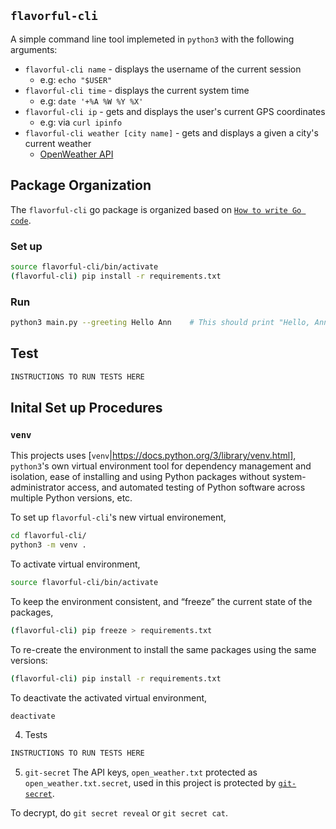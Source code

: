 ## `flavorful-cli`
A simple command line tool implemeted in `python3` with the following arguments:
- `flavorful-cli name` - displays the username of the current session
   - e.g: `echo "$USER"`
- `flavorful-cli time` - displays the current system time
   - e.g: `date '+%A %W %Y %X'`
- `flavorful-cli ip` - gets and displays the user's current GPS coordinates
   - e.g: via `curl ipinfo`
- `flavorful-cli weather [city name]` - gets and displays a given a city's current weather
   - [OpenWeather API](https://openweathermap.org/current)

## Package Organization
The `flavorful-cli` go package is organized based on [`How to write Go code`](https://golang.org/doc/code.html#Organization).

### Set up
```bash
source flavorful-cli/bin/activate
(flavorful-cli) pip install -r requirements.txt
```

### Run
```bash
python3 main.py --greeting Hello Ann    # This should print "Hello, Ann!'
```

## Test
```bash
INSTRUCTIONS TO RUN TESTS HERE
```

## Inital Set up Procedures

### `venv`
This projects uses [`venv`|https://docs.python.org/3/library/venv.html], `python3`'s own virtual environment tool for dependency management and isolation, ease of installing and using Python packages without system-administrator access, and automated testing of Python software across multiple Python versions, etc.

To set up `flavorful-cli`'s new virtual environement,
```bash
cd flavorful-cli/
python3 -m venv .
```

To activate virtual environment,
```bash
source flavorful-cli/bin/activate
```

To keep the environment consistent, and “freeze” the current state of the packages,
```bash
(flavorful-cli) pip freeze > requirements.txt
```

To re-create the environment to install the same packages using the same versions:
```bash
(flavorful-cli) pip install -r requirements.txt
```

To deactivate the activated virtual environment,
```bash
deactivate
```

4. Tests
```bash
INSTRUCTIONS TO RUN TESTS HERE
```

5. `git-secret`
The API keys, `open_weather.txt` protected as `open_weather.txt.secret`, used in this project is protected by [`git-secret`](https://git-secret.io/).

To decrypt, do `git secret reveal` or `git secret cat`.